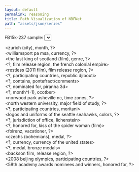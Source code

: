 ```yaml
---
layout: default
permalink: reasoning
title: Path Visualization of NBFNet
path: "assets/json/series"
---
```


<label for="sample">FB15k-237 sample:</label>
<select id="sample" onchange="updateFigure()">
  <option value="zurich-(city)_month">&lt;zurich (city), month, ?&gt;</option>
  <option value="williamsport-pa-msa_currency">&lt;williamsport pa msa, currency, ?&gt;</option>
  <option value="the-last-king-of-scotland-(film)_genre">&lt;the last king of scotland (film), genre, ?&gt;</option>
  <option value="the-french-colonial-empire_film-release-region-(-1)">&lt;?, film release region, the french colonial empire&gt;</option>
  <option value="restless-(2011-film)_film-release-region">&lt;restless (2011 film), film release region, ?&gt;</option>
  <option value="republic-djibouti_participating-countries-(-1)">&lt;?, participating countries, republic djibouti&gt;</option>
  <option value="pontefract-comments_contains-(-1)">&lt;?, contains, pontefract/comments&gt;</option>
  <option value="piranha-3d_nominated-for-(-1)">&lt;?, nominated for, piranha 3d&gt;</option>
  <option value="ocotber_month-(-1)">&lt;?, month^(-1), ocotber&gt;</option>
  <option value="norwood-park-asheville-nc_time-zones">&lt;norwood park asheville nc, time zones, ?&gt;</option>
  <option value="north-western-university_major-field-of-study">&lt;north western university, major field of study, ?&gt;</option>
  <option value="moritani_participating-countries-(-1)">&lt;?, participating countries, moritani&gt;</option>
  <option value="logos-and-uniforms-of-the-seattle-seahawks_colors">&lt;logos and uniforms of the seattle seahawks, colors, ?&gt;</option>
  <option value="lichenstein_jurisdiction-of-office-(-1)">&lt;?, jurisdiction of office, lichenstein&gt;</option>
  <option value="kiss-of-the-spider-woman-(film)_honored-for-(-1)">&lt;?, honored for, kiss of the spider woman (film)&gt;</option>
  <option value="folrenz_vacationer">&lt;folrenz, vacationer, ?&gt;</option>
  <option value="czechs-(bohemians)_medal">&lt;czechs (bohemians), medal, ?&gt;</option>
  <option value="currency-of-the-united-states_currency-(-1)">&lt;?, currency, currency of the united states&gt;</option>
  <option value="bronze-medals_medal-(-1)">&lt;?, medal, bronze medals&gt;</option>
	<option value="backson_film-release-region">&lt;backson film, release region, ?&gt;</option>
	<option value="2008-beijing-olympics_participating-countries">&lt;2008 beijing olympics, participating countries, ?&gt;</option>
	<option value="58th-academy-awards-nominees-and-winners_honored-for">&lt;58th academy awards nominees and winners, honored for, ?&gt;</option>
</select>

<div id="container" style="height: 500px"></div>

<script type="text/javascript" src="https://cdn.jsdelivr.net/npm/echarts/dist/echarts.min.js"></script>
<script src="https://cdn.bootcss.com/jquery/3.2.1/jquery.min.js"></script>
<script type="text/javascript">
	var dom = document.getElementById("container");
	var myChart = echarts.init(dom);
	var option;
  
  updateFigure();
  
  function updateFigure() {
    myChart.showLoading();
    var sample = document.getElementById("sample").value;
    
    $.get("{{ page.path }}/" + sample + ".json", function (graph) {
      myChart.hideLoading();
      document.title = graph.title;
      option = {
        title: {
          text: graph.title,
          top: "bottom",
          left: "right",
        },
        tooltip: {
          formtter: "{b}",
        },
        series: [{
            type: "graph",
            layout: "force",
            nodes: graph.nodes,
            edges: graph.edges,
            autoCurveness: true,
            zoom: 2,
            roam: true,
            label: {
              show: true,
              position: "bottom",
            },
            labelLayout: {
              hideOverlap: true,
            },
            force: {
              repulsion: 100,
            }
        }]
      };

      if ("categories" in graph) {
        option.legend = {
          data: graph.categories.map(function (c) {
            return c.name;
          })
        };
        option.series.categories = graph.categories;
      }
      myChart.setOption(option);
    });
  }
</script>